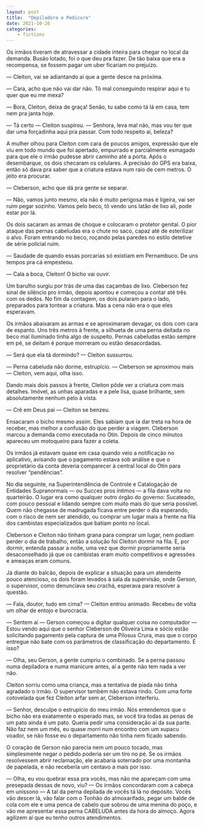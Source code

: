 ```yaml
---
layout: post
title:  "Depiladora e Pedicure"
date: 2021-10-26
categories: 
    - fictions
---
```


Os irmãos tiveram de atravessar a cidade inteira para chegar no local da demanda. Busão lotado, foi o que deu pra fazer. De tão baixa que era a recompensa, se fossem pagar um uber ficariam no prejuízo.

— Cleiton, vai se adiantando aí que a gente desce na próxima.

— Cara, acho que não vai dar não. Tô mal conseguindo respirar aqui e tu quer que eu me mexa?

— Bora, Cleiton, deixa de graça! Senão, tu sabe como tá lá em casa, tem nem pra janta hoje.

— Tá certo — Cleiton suspirou. — Senhora, leva mal não, mas vou ter que dar uma forçadinha aqui pra passar. Com todo respeito aí, beleza?

<!--more-->

A mulher olhou para Cleiton com cara de poucos amigos, expressão que ele viu em todo mundo que foi apertado, empurrado e parcialmente esmagado para que ele o irmão pudesse abrir caminho até a porta. Após o desembarque, os dois checaram os celulares. A precisão do GPS era baixa, então só dava pra saber que a criatura estava num raio de cem metros. O jeito era procurar.

— Cleberson, acho que dá pra gente se separar.

— Não, vamos junto mesmo, ela não é muito perigosa mas é ligeira, vai ser ruim pegar sozinho. Vamos pelo beco, tô vendo uns latão de lixo ali, pode estar por lá.

Os dois sacaram as armas de choque e colocaram o protetor genital. O pior ataque das pernas cabeludas era o chute no saco, capaz até de esterilizar o alvo. Foram entrando no beco, roçando pelas paredes no estilo detetive de série policial ruim.

— Saudade de quando essas porcarias só existiam em Pernambuco. De uns tempos pra cá empesteou.

— Cala a boca, Cleiton! O bicho vai ouvir.

Um barulho surgiu por trás de uma das caçambas de lixo. Cleberson fez sinal de silêncio pro irmão, depois apontou e começou a contar até três com os dedos. No fim da contagem, os dois pularam para o lado, preparados para tontear a criatura. Mas a cena não era o que eles esperavam.

Os irmãos abaixaram as armas e se aproximaram devagar, os dois com cara de espanto. Uns três metros à frente, a silhueta de uma perna deitada no beco mal iluminado tinha algo de suspeito. Pernas cabeludas estão sempre em pé, se deitam é porque morreram ou estão desacordadas.

— Será que ela tá dormindo? — Cleiton sussurrou.

— Perna cabeluda não dorme, estrupício. — Cleberson se aproximou mais — Cleiton, vem aqui, olha isso.

Dando mais dois passos à frente, Cleiton pôde ver a criatura com mais detalhes. Imóvel, as unhas aparadas e a pele lisa, quase brilhante, sem absolutamente nenhum pelo à vista.

— Crê em Deus pai — Cleiton se benzeu.

Ensacaram o bicho mesmo assim. Eles sabiam que ia dar treta na hora de receber, mas melhor a confusão do que perder a viagem. Cleberson marcou a demanda como executada no Otin. Depois de cinco minutos apareceu um motoqueiro para fazer a coleta.

Os irmãos já estavam quase em casa quando veio a notificação no aplicativo, avisando que o pagamento estava sob análise e que o proprietário da conta deveria comparecer à central local do Otin para resolver “pendências”.

No dia seguinte, na Superintendência de Controle e Catalogação de Entidades Supranormais — ou Succes pros íntimos — a fila dava volta no quarteirão. O lugar era como qualquer outro órgão do governo: Sucateado, com pouco pessoal e lidando sempre com muito mais do que seria possível. Quem não chegasse de madrugada ficava entre perder o dia esperando, com o risco de nem ser atendido, ou comprar um lugar mais a frente na fila dos cambistas especializados que batiam ponto no local.

Cleberson e Cleiton não tinham grana para comprar um lugar, nem podiam perder o dia de trabalho, então a solução foi Cleiton dormir na fila. E, por dormir, entenda passar a noite, uma vez que dormir propriamente seria desaconselhado já que os cambistas eram muito competitivos e agressões e ameaças eram comuns.

Já diante do balcão, depois de explicar a situação para um atendente pouco atencioso, os dois foram levados à sala da supervisão, onde Gerson, o supervisor, como denunciava seu crachá, esperava para resolver a questão.

— Fala, doutor, tudo em cima? — Cleiton entrou animado. Recebeu de volta um olhar de entojo e burocracia.

— Sentem aí — Gerson começou a digitar qualquer coisa no computador — Estou vendo aqui que o senhor Cleberson de Oliveira Lima e sócio estão solicitando pagamento pela captura de uma Pilosus Crura, mas que o corpo entregue não bate com os parâmetros de classificação do departamento. É isso?

— Olha, seu Gerson, a gente cumpriu o combinado. Se a perna passou numa depiladora e numa manicure antes, aí a gente não tem nada a ver não.

Cleiton sorriu como uma criança, mas a tentativa de piada não tinha agradado o irmão. O supervisor também não estava rindo. Com uma forte cotovelada que fez Cleiton arfar sem ar, Cleberson interferiu.

— Senhor, desculpe o estrupício do meu irmão. Nós entendemos que o bicho não era exatamente o esperado mas, se você tira todas as penas de um pato ainda é um pato. Queria pedir uma consideração aí da sua parte. Não faz nem um mês, eu quase morri num encontro com um xupacu voador, se não fosse eu o departamento não tinha nem ficado sabendo.

O coração de Gerson não parecia nem um pouco tocado, mas simplesmente negar o pedido poderia ser um tiro no pé. Se os irmãos resolvessem abrir reclamação, ele acabaria soterrado por uma montanha de papelada, e não receberia um centavo a mais por isso.

— Olha, eu vou quebrar essa pra vocês, mas não me apareçam com uma presepada dessas de novo, viu? — Os irmãos concordaram com a cabeça em uníssono — A tal da perna depilada de vocês tá lá no depósito. Vocês vão descer lá, vão falar com o Tonhão do almoxarifado, pegar um balde de cola com ele e uma penca de cabelo que sobrou de uma menina do poço, e vão me apresentar essa perna CABELUDA antes da hora do almoço. Agora agilizem aí que eu tenho outros atendimentos.